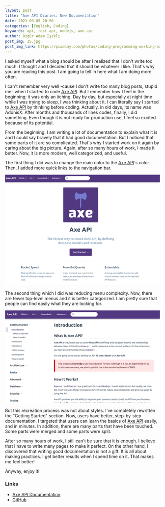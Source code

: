 ```yaml
---
layout: post
title: "Axe API Diaries: New Documentation"
date: 2021-09-05 20:50
categories: [English, Coding]
keywords: api, rest-api, nodejs, axe-api
author: Özgür Adem Işıklı
post_img: 35.jpg
post_img_link: https://pixabay.com/photos/coding-programming-working-macbook-924920/
---
```


I asked myself what a blog should be after I realized that I don't write too much. I thought and I decided that it should be whatever I like. That's why you are reading this post. I am going to tell in here what I am doing more often.

I can't remember very well -cause I don't write too many blog posts, stupid me- when I started to code [Axe API](https://axe-api.github.io/getting-started/introduction/). But I remember how I feel in the beginning; it was only an itching. Day by day, but especially at night time while I was trying to sleep, I was thinking about it. I can literally say I started to [Axe API](https://axe-api.github.io/getting-started/introduction/) by thinking before coding. Actually, in old days, its name was AdonisX. After months and thousands of lines codes, finally, I did something. Even though it is not ready for production use, I feel so excited because of its potential.

From the beginning, I am writing a lot of documentation to explain what it is and I could say bravely that it had good documentation. But I noticed that some parts of it are so complicated. That's why I started work on it again by caring about the big picture. Again, after so many hours of work, I made it better. Now, it is more modern, well categorized, and useful.

The first thing I did was to change the main color to the [Axe API](https://axe-api.github.io/getting-started/introduction/)'s color. Then, I added more quick links to the navigation bar.

<div class="flex justify-center pt-4 pb-4">
  <img class="rounded shadow-md" src="/images/posts/36.png">
</div>

The second thing which I did was reducing menu complexity. Now, there are fewer top-level menus and it is better categorized. I am pretty sure that people can find easily what they are looking for.

<div class="flex justify-center pt-4 pb-4">
  <img class="rounded shadow-md" src="/images/posts/37.png">
</div>

But this recreation process was not about styles. I've completely rewritten the "Getting Started" section. Now, users have better, step-by-step documentation. I targeted that users can learn the basics of [Axe API](https://axe-api.github.io/getting-started/introduction/) easily, and in minutes. In addition, there are many parts that have been touched. Some parts were merged and some parts were split.

After so many hours of work, I still can't be sure that it is enough. I believe that I have to write many pages to make it perfect. On the other hand, I discovered that writing good documentation is not a gift. It is all about making practices. I get better results when I spend time on it. That makes me feel better!

Anyway, enjoy it!

### Links

- [Axe API Documentation](https://axe-api.github.io/getting-started/introduction/)
- [GitHub](https://github.com/axe-api/axe-api)
